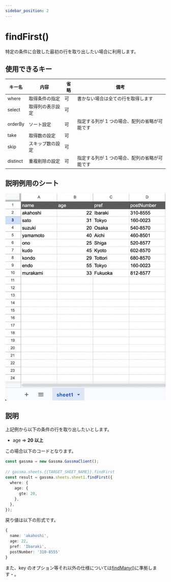 ```yaml
---
sidebar_position: 2
---
```


# findFirst()

特定の条件に合致した最初の行を取り出したい場合に利用します。

## 使用できるキー

| キー名   | 内容             | 省略 | 備考                                          |
| -------- | ---------------- | ---- | --------------------------------------------- |
| where    | 取得条件の指定   | 可   | 書かない場合は全ての行を取得します            |
| select   | 取得列の表示設定 | 可   |
| orderBy  | ソート設定       | 可   | 指定する列が 1 つの場合、配列の省略が可能です |
| take     | 取得数の設定     | 可   |
| skip     | スキップ数の設定 | 可   |
| distinct | 重複削除の設定   | 可   | 指定する列が 1 つの場合、配列の省略が可能です |

## 説明例用のシート

![説明用シート](../../img/exampleSheet.png)

## 説明

上記例から以下の条件の行を取り出したいとします。

- age => **20 以上**

この場合以下のコードとなります。

```ts
const gassma = new Gassma.GassmaClient();

// gassma.sheets.{{TARGET_SHEET_NAME}}.findFirst
const result = gassma.sheets.sheet1.findFirst({
  where: {
    age: {
      gte: 20,
    },
  },
});
```

戻り値は以下の形式です。

```ts
{
  name: 'akahoshi',
  age: 22,
  pref: 'Ibaraki',
  postNumber: '310-8555'
}
```

また、key のオプション等それ以外の仕様については[findMany()](./findMany)に準拠します・。
